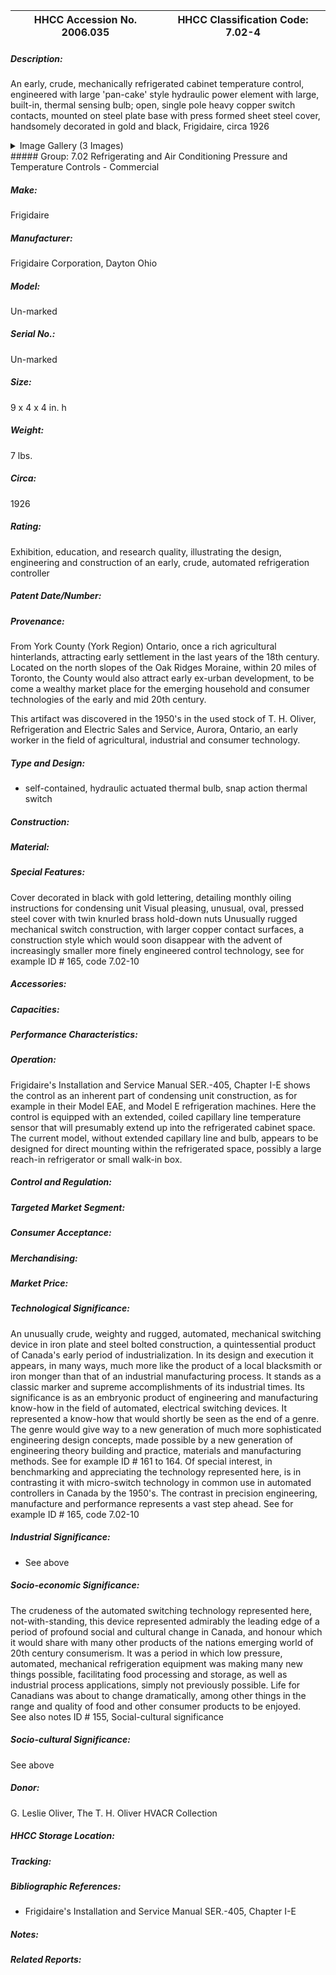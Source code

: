 | **HHCC Accession No. 2006.035** |**HHCC Classification Code:  7.02-4**|
| ----------- | ----------- |
##### Description:
An early, crude, mechanically refrigerated cabinet temperature control, engineered with large 'pan-cake' style hydraulic power element with large, built-in, thermal sensing bulb; open, single pole heavy copper switch contacts, mounted on steel plate base with press formed sheet steel cover, handsomely decorated in gold and black, Frigidaire, circa 1926


<details>
	<summary>Image Gallery (3 Images)</summary>
<div class="gallery gallery-wrapper--full" contenteditable="false" data-is-empty="false" data-translation="Add images" data-columns="6">
<figure class="gallery__item"><a href="#DOMAIN_NAME#gallery/7.02-4.jpg" data-size="1803x1197"><img src="#DOMAIN_NAME#gallery/7.02-4-thumbnail.jpg" alt=""></a></figure>
<figure class="gallery__item"><a href="#DOMAIN_NAME#gallery/7.02-4a.jpg" data-size="1916x1181"><img src="#DOMAIN_NAME#gallery/7.02-4a-thumbnail.jpg" alt=""></a></figure>
<figure class="gallery__item"><a href="#DOMAIN_NAME#gallery/7.02-4b.jpg" data-size="1838x1238"><img src="#DOMAIN_NAME#gallery/7.02-4b-thumbnail.jpg" alt=""></a></figure>
</div>
</details>
##### Group:
7.02 Refrigerating and Air Conditioning Pressure and Temperature Controls - Commercial

##### Make:
Frigidaire

##### Manufacturer:
Frigidaire Corporation, Dayton Ohio

##### Model:
Un-marked

##### Serial No.:
Un-marked

##### Size:
9 x 4 x 4 in. h

##### Weight:
7 lbs.

##### Circa:
1926

##### Rating:
Exhibition, education, and research quality, illustrating the design, engineering and construction of an early, crude, automated refrigeration controller

##### Patent Date/Number:


##### Provenance:
From York County (York Region) Ontario, once a rich agricultural hinterlands, attracting early settlement in the last years of the 18th century. Located on the north slopes of the Oak Ridges Moraine, within 20 miles of Toronto, the County would also attract early ex-urban development, to be come a wealthy market place for the emerging household and consumer technologies of the early and mid 20th century. 

This artifact was discovered in the 1950's in the used stock of T. H. Oliver, Refrigeration and Electric Sales and Service, Aurora, Ontario, an early worker in the field of agricultural, industrial and consumer technology.

##### Type and Design:
- self-contained, hydraulic actuated thermal bulb, snap action thermal switch

##### Construction:


##### Material:


##### Special Features:
Cover decorated in black with gold lettering, detailing monthly oiling instructions for condensing unit 
Visual pleasing, unusual, oval, pressed steel cover with twin knurled brass hold-down nuts
Unusually rugged mechanical switch construction, with larger copper contact surfaces, a construction style which would soon disappear with the advent of increasingly smaller more finely engineered control technology, see for example ID # 165, code 7.02-10

##### Accessories:


##### Capacities:


##### Performance Characteristics:


##### Operation:
Frigidaire's Installation and Service Manual SER.-405, Chapter I-E shows the control as an inherent part of condensing unit construction, as for example in their Model EAE, and Model E refrigeration machines. Here the control is equipped with an extended, coiled capillary line temperature sensor that will presumably extend up into the refrigerated cabinet space.
The current model, without extended capillary line and bulb, appears to be designed for direct mounting within the refrigerated space, possibly a large reach-in refrigerator or small walk-in box.

##### Control and Regulation:


##### Targeted Market Segment:


##### Consumer Acceptance:


##### Merchandising:


##### Market Price:


##### Technological Significance:
An unusually crude, weighty and rugged, automated, mechanical switching device in iron plate and steel bolted construction, a quintessential product of Canada's early period of industrialization. In its design and execution it appears, in many ways, much more like the product of a local blacksmith or iron monger than that of an industrial manufacturing process. 
It stands as a classic marker and supreme accomplishments of its industrial times. Its significance is as an embryonic product of engineering and manufacturing know-how in the field of automated, electrical switching devices. It represented a know-how that would shortly be seen as the end of a genre. The genre would give way to a new generation of much more sophisticated engineering design concepts, made possible by a new generation of engineering theory building and practice, materials and manufacturing methods.  See for example ID # 161 to 164.
Of special interest, in benchmarking and appreciating the technology represented here, is in contrasting it with micro-switch technology in common use in automated controllers in Canada by the 1950's. The contrast in precision engineering, manufacture and performance represents a vast step ahead. See for example ID # 165, code 7.02-10

##### Industrial Significance:
- See above

##### Socio-economic Significance:
The crudeness of the automated switching technology represented here, not-with-standing, this device represented admirably the leading edge of a period of profound social and cultural change in Canada, and honour which it would share with many other products of the nations emerging world of 20th century consumerism.
It was a period in which low pressure, automated, mechanical refrigeration equipment was making many new things possible, facilitating food processing and storage, as well as industrial process applications, simply not previously possible. Life for Canadians was about to change dramatically, among other things in the range and quality of food and other consumer products to be enjoyed.  
 See also notes ID # 155, Social-cultural significance

##### Socio-cultural Significance:
See above

##### Donor:
G. Leslie Oliver, The T. H. Oliver HVACR Collection

##### HHCC Storage Location:


##### Tracking:


##### Bibliographic References:
- Frigidaire's Installation and Service Manual SER.-405, Chapter I-E

##### Notes:


##### Related Reports:

